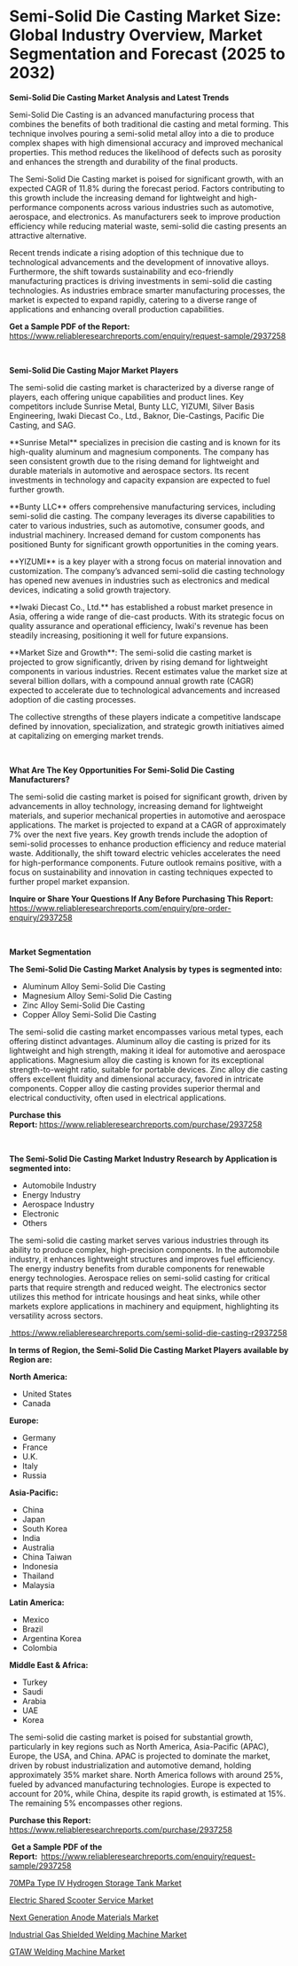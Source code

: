 <p><h1>Semi-Solid Die Casting Market Size: Global Industry Overview, Market Segmentation and Forecast (2025 to 2032)</h1></p><p><strong>Semi-Solid Die Casting Market Analysis and Latest Trends</strong></p>
<p><p>Semi-Solid Die Casting is an advanced manufacturing process that combines the benefits of both traditional die casting and metal forming. This technique involves pouring a semi-solid metal alloy into a die to produce complex shapes with high dimensional accuracy and improved mechanical properties. This method reduces the likelihood of defects such as porosity and enhances the strength and durability of the final products.</p><p>The Semi-Solid Die Casting market is poised for significant growth, with an expected CAGR of 11.8% during the forecast period. Factors contributing to this growth include the increasing demand for lightweight and high-performance components across various industries such as automotive, aerospace, and electronics. As manufacturers seek to improve production efficiency while reducing material waste, semi-solid die casting presents an attractive alternative. </p><p>Recent trends indicate a rising adoption of this technique due to technological advancements and the development of innovative alloys. Furthermore, the shift towards sustainability and eco-friendly manufacturing practices is driving investments in semi-solid die casting technologies. As industries embrace smarter manufacturing processes, the market is expected to expand rapidly, catering to a diverse range of applications and enhancing overall production capabilities.</p></p>
<p><strong>Get a Sample PDF of the Report:&nbsp;</strong> <a href="https://www.reliableresearchreports.com/enquiry/request-sample/2937258?utm_campaign=24&utm_medium=2&utm_source=Github&utm_content=ia&utm_term=14032025&utm_id=semi-solid-die-casting">https://www.reliableresearchreports.com/enquiry/request-sample/2937258</a></p>
<p>&nbsp;</p>
<p><strong>Semi-Solid Die Casting Major Market Players</strong></p>
<p><p>The semi-solid die casting market is characterized by a diverse range of players, each offering unique capabilities and product lines. Key competitors include Sunrise Metal, Bunty LLC, YIZUMI, Silver Basis Engineering, Iwaki Diecast Co., Ltd., Baknor, Die-Castings, Pacific Die Casting, and SAG.</p><p>**Sunrise Metal** specializes in precision die casting and is known for its high-quality aluminum and magnesium components. The company has seen consistent growth due to the rising demand for lightweight and durable materials in automotive and aerospace sectors. Its recent investments in technology and capacity expansion are expected to fuel further growth.</p><p>**Bunty LLC** offers comprehensive manufacturing services, including semi-solid die casting. The company leverages its diverse capabilities to cater to various industries, such as automotive, consumer goods, and industrial machinery. Increased demand for custom components has positioned Bunty for significant growth opportunities in the coming years.</p><p>**YIZUMI** is a key player with a strong focus on material innovation and customization. The company’s advanced semi-solid die casting technology has opened new avenues in industries such as electronics and medical devices, indicating a solid growth trajectory.</p><p>**Iwaki Diecast Co., Ltd.** has established a robust market presence in Asia, offering a wide range of die-cast products. With its strategic focus on quality assurance and operational efficiency, Iwaki's revenue has been steadily increasing, positioning it well for future expansions.</p><p>**Market Size and Growth**: The semi-solid die casting market is projected to grow significantly, driven by rising demand for lightweight components in various industries. Recent estimates value the market size at several billion dollars, with a compound annual growth rate (CAGR) expected to accelerate due to technological advancements and increased adoption of die casting processes.</p><p>The collective strengths of these players indicate a competitive landscape defined by innovation, specialization, and strategic growth initiatives aimed at capitalizing on emerging market trends.</p></p>
<p>&nbsp;</p>
<p><strong>What Are The Key Opportunities For Semi-Solid Die Casting Manufacturers?</strong></p>
<p><p>The semi-solid die casting market is poised for significant growth, driven by advancements in alloy technology, increasing demand for lightweight materials, and superior mechanical properties in automotive and aerospace applications. The market is projected to expand at a CAGR of approximately 7% over the next five years. Key growth trends include the adoption of semi-solid processes to enhance production efficiency and reduce material waste. Additionally, the shift toward electric vehicles accelerates the need for high-performance components. Future outlook remains positive, with a focus on sustainability and innovation in casting techniques expected to further propel market expansion.</p></p>
<p><strong>Inquire or Share Your Questions If Any Before Purchasing This Report:</strong> <a href="https://www.reliableresearchreports.com/enquiry/pre-order-enquiry/2937258?utm_campaign=24&utm_medium=2&utm_source=Github&utm_content=ia&utm_term=14032025&utm_id=semi-solid-die-casting">https://www.reliableresearchreports.com/enquiry/pre-order-enquiry/2937258</a></p>
<p>&nbsp;</p>
<p><strong>Market Segmentation</strong></p>
<p><strong>The Semi-Solid Die Casting Market Analysis by types is segmented into:</strong></p>
<p><ul><li>Aluminum Alloy Semi-Solid Die Casting</li><li>Magnesium Alloy Semi-Solid Die Casting</li><li>Zinc Alloy Semi-Solid Die Casting</li><li>Copper Alloy Semi-Solid Die Casting</li></ul></p>
<p><p>The semi-solid die casting market encompasses various metal types, each offering distinct advantages. Aluminum alloy die casting is prized for its lightweight and high strength, making it ideal for automotive and aerospace applications. Magnesium alloy die casting is known for its exceptional strength-to-weight ratio, suitable for portable devices. Zinc alloy die casting offers excellent fluidity and dimensional accuracy, favored in intricate components. Copper alloy die casting provides superior thermal and electrical conductivity, often used in electrical applications.</p></p>
<p><strong>Purchase this Report:&nbsp;</strong><a href="https://www.reliableresearchreports.com/purchase/2937258?utm_campaign=24&utm_medium=2&utm_source=Github&utm_content=ia&utm_term=14032025&utm_id=semi-solid-die-casting">https://www.reliableresearchreports.com/purchase/2937258</a></p>
<p>&nbsp;</p>
<p><strong>The Semi-Solid Die Casting Market Industry Research by Application is segmented into:</strong></p>
<p><ul><li>Automobile Industry</li><li>Energy Industry</li><li>Aerospace Industry</li><li>Electronic</li><li>Others</li></ul></p>
<p><p>The semi-solid die casting market serves various industries through its ability to produce complex, high-precision components. In the automobile industry, it enhances lightweight structures and improves fuel efficiency. The energy industry benefits from durable components for renewable energy technologies. Aerospace relies on semi-solid casting for critical parts that require strength and reduced weight. The electronics sector utilizes this method for intricate housings and heat sinks, while other markets explore applications in machinery and equipment, highlighting its versatility across sectors.</p></p>
<p><a href="https://www.reliableresearchreports.com/semi-solid-die-casting-r2937258?utm_campaign=24&utm_medium=2&utm_source=Github&utm_content=ia&utm_term=14032025&utm_id=semi-solid-die-casting">&nbsp;https://www.reliableresearchreports.com/semi-solid-die-casting-r2937258</a></p>
<p><strong>In terms of Region, the Semi-Solid Die Casting Market Players available by Region are:</strong></p>
<p>
    <p> <strong> North America: </strong>
        <ul>
            <li>United States</li>
            <li>Canada</li>
        </ul>
        </p> 
    <p> <strong> Europe: </strong>
        <ul>
            <li>Germany</li>
            <li>France</li>
            <li>U.K.</li>
            <li>Italy</li>
            <li>Russia</li>
        </ul>
        </p> 
    <p> <strong> Asia-Pacific: </strong>
        <ul>
            <li>China</li>
            <li>Japan</li>
            <li>South Korea</li>
            <li>India</li>
            <li>Australia</li>
            <li>China Taiwan</li>
            <li>Indonesia</li>
            <li>Thailand</li>
            <li>Malaysia</li>
        </ul>
        </p> 
    <p> <strong> Latin America: </strong>
        <ul>
            <li>Mexico</li>
            <li>Brazil</li>
            <li>Argentina Korea</li>
            <li>Colombia</li>
        </ul>
        </p> 
    <p> <strong> Middle East & Africa: </strong>
        <ul>
            <li>Turkey</li>
            <li>Saudi</li>
            <li>Arabia</li>
            <li>UAE</li>
            <li>Korea</li>
        </ul>
    </p>
    </p>
<p><p>The semi-solid die casting market is poised for substantial growth, particularly in key regions such as North America, Asia-Pacific (APAC), Europe, the USA, and China. APAC is projected to dominate the market, driven by robust industrialization and automotive demand, holding approximately 35% market share. North America follows with around 25%, fueled by advanced manufacturing technologies. Europe is expected to account for 20%, while China, despite its rapid growth, is estimated at 15%. The remaining 5% encompasses other regions.</p></p>
<p><strong>Purchase this Report: </strong><a href="https://www.reliableresearchreports.com/purchase/2937258?utm_campaign=24&utm_medium=2&utm_source=Github&utm_content=ia&utm_term=14032025&utm_id=semi-solid-die-casting">https://www.reliableresearchreports.com/purchase/2937258</a></p>
<p>&nbsp;<strong>Get a Sample PDF of the Report:&nbsp;&nbsp;</strong><a href="https://www.reliableresearchreports.com/enquiry/request-sample/2937258?utm_campaign=24&utm_medium=2&utm_source=Github&utm_content=ia&utm_term=14032025&utm_id=semi-solid-die-casting">https://www.reliableresearchreports.com/enquiry/request-sample/2937258</a></p>
<p><strong></strong></p>
<p><p><a href="https://github.com/laveeasaadrh/Market-Research-Report-List-1/blob/main/70mpa-type-iv-hydrogen-storage-tank-market.md?utm_campaign=24&utm_medium=2&utm_source=Github&utm_content=ia&utm_term=14032025&utm_id=semi-solid-die-casting">70MPa Type IV Hydrogen Storage Tank Market</a></p><p><a href="https://github.com/gassmkalay/Market-Research-Report-List-1/blob/main/electric-shared-scooter-service-market.md?utm_campaign=24&utm_medium=2&utm_source=Github&utm_content=ia&utm_term=14032025&utm_id=semi-solid-die-casting">Electric Shared Scooter Service Market</a></p><p><a href="https://github.com/porstgowinjq/Market-Research-Report-List-1/blob/main/next-generation-anode-materials-market.md?utm_campaign=24&utm_medium=2&utm_source=Github&utm_content=ia&utm_term=14032025&utm_id=semi-solid-die-casting">Next Generation Anode Materials Market</a></p><p><a href="https://github.com/blauetrelawz/Market-Research-Report-List-1/blob/main/industrial-gas-shielded-welding-machine-market.md?utm_campaign=24&utm_medium=2&utm_source=Github&utm_content=ia&utm_term=14032025&utm_id=semi-solid-die-casting">Industrial Gas Shielded Welding Machine Market</a></p><p><a href="https://github.com/swaftaenglem/Market-Research-Report-List-1/blob/main/gtaw-welding-machine-market.md?utm_campaign=24&utm_medium=2&utm_source=Github&utm_content=ia&utm_term=14032025&utm_id=semi-solid-die-casting">GTAW Welding Machine Market</a></p></p>